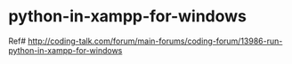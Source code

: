 # python-in-xampp-for-windows



Ref#
http://coding-talk.com/forum/main-forums/coding-forum/13986-run-python-in-xampp-for-windows
